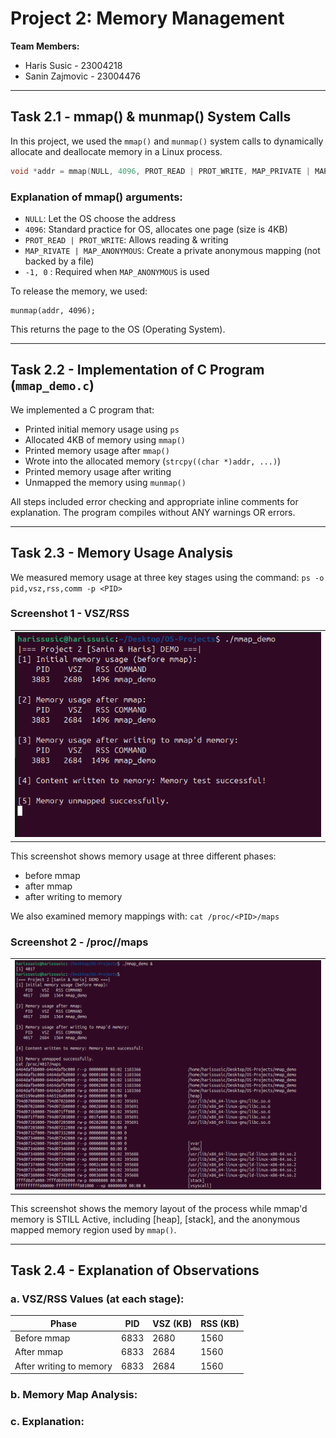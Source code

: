 # Project 2: Memory Management

**Team Members:**
- Haris Susic - 23004218
- Sanin Zajmovic - 23004476


---

## Task 2.1 - mmap() & munmap() System Calls

In this project, we used the `mmap()` and `munmap()` system calls to dynamically allocate and deallocate memory in a Linux process.

```c
void *addr = mmap(NULL, 4096, PROT_READ | PROT_WRITE, MAP_PRIVATE | MAP_ANONYMOUS, -1, 0);
```

### Explanation of mmap() arguments:
- `NULL`: Let the OS choose the address
- `4096`: Standard practice for OS, allocates one page (size is 4KB)
- `PROT_READ | PROT_WRITE`: Allows reading & writing
- `MAP_RIVATE | MAP_ANONYMOUS`: Create a private anonymous mapping (not backed by a file)
- `-1, 0` : Required when `MAP_ANONYMOUS` is used

To release the memory, we used:
```
munmap(addr, 4096);
```

This returns the page to the OS (Operating System).

---

## Task 2.2 - Implementation of C Program (`mmap_demo.c`)

We implemented a C program that:
- Printed initial memory usage using `ps`
- Allocated 4KB of memory using `mmap()`
- Printed memory usage after `mmap()`
- Wrote into the allocated memory (`strcpy((char *)addr, ...)`)
- Printed memory usage after writing
- Unmapped the memory using `munmap()`

All steps included error checking and appropriate inline comments for explanation.
The program compiles without ANY warnings OR errors.

---

## Task 2.3 - Memory Usage Analysis

We measured memory usage at three key stages using the command:
`ps -o pid,vsz,rss,comm -p <PID>`

### Screenshot 1 - VSZ/RSS 

<table>
  <tr>
    <td><img src="task2.3.png" alt="VSZ RSS Output" width="620"/></td>
  </tr>
</table>


This screenshot shows memory usage at three different phases:
- before mmap
- after mmap
- after writing to memory


We also examined memory mappings with:
`cat /proc/<PID>/maps`

### Screenshot 2 - /proc/<PID>/maps

<table>
  <tr>
    <td><img src="task2.3second.png" alt="Memory Map" width="500"/></td>
  </tr>
</table>


This screenshot shows the memory layout of the process while mmap'd memory is STILL Active, including [heap], [stack], and the anonymous mapped memory region used by `mmap()`.

---

## Task 2.4 - Explanation of Observations

### a. VSZ/RSS Values (at each stage):
| Phase                      | PID  | VSZ (KB) | RSS (KB) |
|----------------------------|------|----------|----------|
| Before mmap                | 6833 | 2680     | 1560     |
| After mmap                 | 6833 | 2684     | 1560     |
| After writing to memory    | 6833 | 2684     | 1560     |



### b. Memory Map Analysis:


### c. Explanation: 

